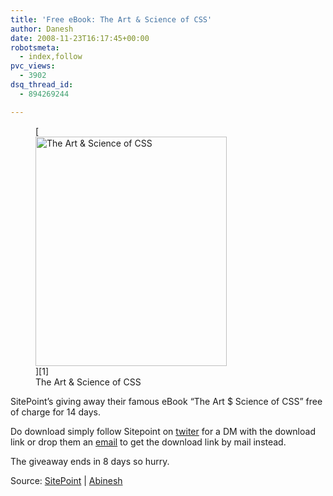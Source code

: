 ```yaml
---
title: 'Free eBook: The Art & Science of CSS'
author: Danesh
date: 2008-11-23T16:17:45+00:00
robotsmeta:
  - index,follow
pvc_views:
  - 3902
dsq_thread_id:
  - 894269244

---
```

<figure id="attachment_1021" aria-describedby="caption-attachment-1021" style="width: 306px" class="wp-caption alignnone">[<img loading="lazy" class="size-medium wp-image-1021" title="The Art & Science of CSS" src="/wp-content/uploads/2008/11/cover-bg.jpg" alt="The Art & Science of CSS" width="306" height="367" />][1]<figcaption id="caption-attachment-1021" class="wp-caption-text">The Art & Science of CSS</figcaption></figure>

SitePoint&#8217;s giving away their famous eBook &#8220;The Art $ Science of CSS&#8221; free of charge for 14 days.

Do download simply follow Sitepoint on [twiter][2] for a DM with the download link or drop them an [email][3] to get the download link by mail instead.

The giveaway ends in 8 days so hurry.

Source: [SitePoint][4] | [Abinesh][5]

 [1]: /wp-content/uploads/2008/11/cover-bg.jpg
 [2]: http://twitter.com/sitepointdotcom
 [3]: http://twitaway.aws.sitepoint.com/
 [4]: http://www.sitepoint.com/books/cssdesign1/
 [5]: http://www.abinesh.com/delirium/posts/free-e-book/#comment-6119